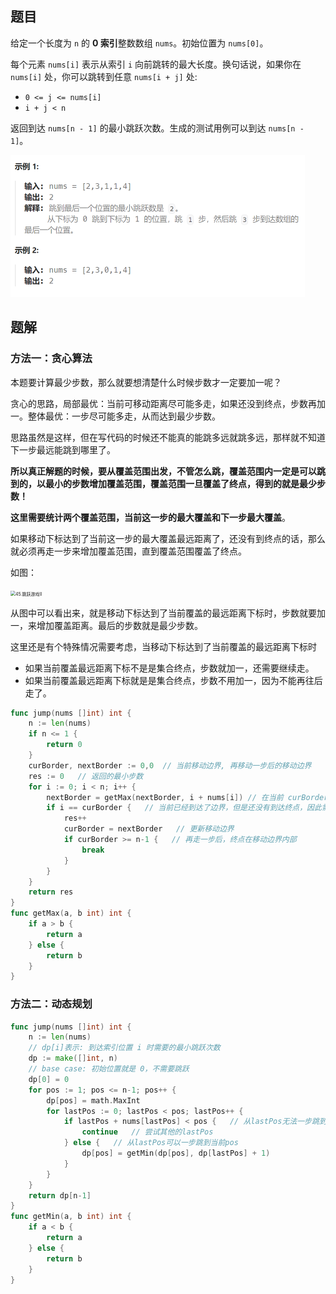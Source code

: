 ## 题目

给定一个长度为 `n` 的 **0 索引**整数数组 `nums`。初始位置为 `nums[0]`。

每个元素 `nums[i]` 表示从索引 `i` 向前跳转的最大长度。换句话说，如果你在 `nums[i]` 处，你可以跳转到任意 `nums[i + j]` 处:

- `0 <= j <= nums[i]` 
- `i + j < n`

返回到达 `nums[n - 1]` 的最小跳跃次数。生成的测试用例可以到达 `nums[n - 1]`。

<img src="5-45.跳跃游戏II.assets/image-20240227111143165.png" alt="image-20240227111143165" style="zoom:50%;" />

## 题解

### 方法一：贪心算法

本题要计算最少步数，那么就要想清楚什么时候步数才一定要加一呢？

贪心的思路，局部最优：当前可移动距离尽可能多走，如果还没到终点，步数再加一。整体最优：一步尽可能多走，从而达到最少步数。

思路虽然是这样，但在写代码的时候还不能真的能跳多远就跳多远，那样就不知道下一步最远能跳到哪里了。

**所以真正解题的时候，要从覆盖范围出发，不管怎么跳，覆盖范围内一定是可以跳到的，以最小的步数增加覆盖范围，覆盖范围一旦覆盖了终点，得到的就是最少步数！**

**这里需要统计两个覆盖范围，当前这一步的最大覆盖和下一步最大覆盖**。

如果移动下标达到了当前这一步的最大覆盖最远距离了，还没有到终点的话，那么就必须再走一步来增加覆盖范围，直到覆盖范围覆盖了终点。

如图：

<img src="https://code-thinking-1253855093.file.myqcloud.com/pics/20201201232309103.png" alt="45.跳跃游戏II" style="zoom:50%;" />

从图中可以看出来，就是移动下标达到了当前覆盖的最远距离下标时，步数就要加一，来增加覆盖距离。最后的步数就是最少步数。

这里还是有个特殊情况需要考虑，当移动下标达到了当前覆盖的最远距离下标时

- 如果当前覆盖最远距离下标不是是集合终点，步数就加一，还需要继续走。
- 如果当前覆盖最远距离下标就是是集合终点，步数不用加一，因为不能再往后走了。

```go
func jump(nums []int) int {
    n := len(nums)
    if n <= 1 {
        return 0
    }
    curBorder, nextBorder := 0,0  // 当前移动边界, 再移动一步后的移动边界
    res := 0   // 返回的最小步数
    for i := 0; i < n; i++ {
        nextBorder = getMax(nextBorder, i + nums[i]) // 在当前 curBorder范围 内再往后一步能到达的最远边界
        if i == curBorder {   // 当前已经到达了边界，但是还没有到达终点，因此需要再走一步
            res++
            curBorder = nextBorder   // 更新移动边界
            if curBorder >= n-1 {   // 再走一步后，终点在移动边界内部
                break
            }
        }
    }
    return res
}
func getMax(a, b int) int {
    if a > b {
        return a
    } else {
        return b
    }
}
```

### 方法二：动态规划

```go
func jump(nums []int) int {
    n := len(nums)
    // dp[i]表示: 到达索引位置 i 时需要的最小跳跃次数
    dp := make([]int, n)
    // base case: 初始位置就是 0，不需要跳跃
    dp[0] = 0  
    for pos := 1; pos <= n-1; pos++ {
        dp[pos] = math.MaxInt
        for lastPos := 0; lastPos < pos; lastPos++ {
            if lastPos + nums[lastPos] < pos {   // 从lastPos无法一步跳到当前pos
                continue   // 尝试其他的lastPos
            } else {   // 从lastPos可以一步跳到当前pos
                dp[pos] = getMin(dp[pos], dp[lastPos] + 1)
            }
        }
    }
    return dp[n-1]
}
func getMin(a, b int) int {
    if a < b {
        return a
    } else {
        return b
    }
}
```


